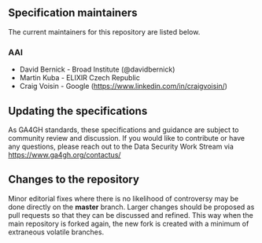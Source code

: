 ## Specification maintainers

The current maintainers for this repository are listed below.

### AAI

* David Bernick - Broad Institute (@davidbernick)
* Martin Kuba - ELIXIR Czech Republic
* Craig Voisin - Google (https://www.linkedin.com/in/craigvoisin/)

## Updating the specifications

As GA4GH standards, these specifications and guidance are subject to community review and discussion. If you would like to contribute or have any questions, please reach out to the Data Security Work Stream via https://www.ga4gh.org/contactus/

## Changes to the repository

Minor editorial fixes where there is no likelihood of controversy may be done directly on the **master** branch.
Larger changes should be proposed as pull requests so that they can be discussed and refined.
This way when the main repository is forked again, the new fork is created with a minimum of extraneous volatile branches.

